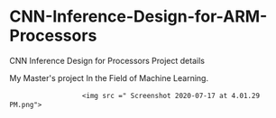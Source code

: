 # CNN-Inference-Design-for-ARM-Processors
CNN Inference Design for Processors Project details 

My Master's project In the Field of Machine Learning.

                      <img src =" Screenshot 2020-07-17 at 4.01.29 PM.png">
